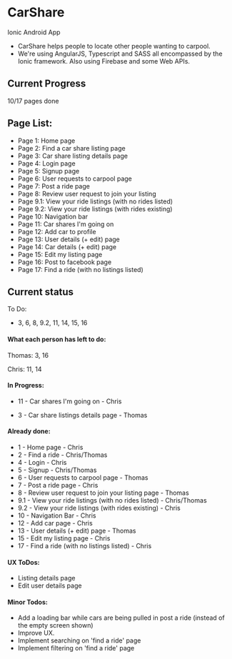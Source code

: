 # CarShare
Ionic Android App

* CarShare helps people to locate other people wanting to carpool.
* We're using AngularJS, Typescript and SASS all encompassed by the Ionic framework. Also using Firebase and some Web APIs.

## Current Progress

10/17 pages done

## Page List:

* Page 1: Home page
* Page 2: Find a car share listing page
* Page 3: Car share listing details page
* Page 4: Login page
* Page 5: Signup page
* Page 6: User requests to carpool page
* Page 7: Post a ride page
* Page 8: Review user request to join your listing
* Page 9.1: View your ride listings (with no rides listed)
* Page 9.2: View your ride listings (with rides existing)
* Page 10: Navigation bar
* Page 11: Car shares I'm going on
* Page 12: Add car to profile
* Page 13: User details (+ edit) page
* Page 14: Car details (+ edit) page
* Page 15: Edit my listing page
* Page 16: Post to facebook page
* Page 17: Find a ride (with no listings listed)

## Current status

To Do:
* 3, 6, 8, 9.2, 11, 14, 15, 16

#### What each person has left to do:

Thomas: 3, 16

Chris: 11, 14

#### In Progress:

* 11 - Car shares I'm going on - Chris

* 3 - Car share listings details page - Thomas

#### Already done:
* 1 - Home page - Chris
* 2 - Find a ride - Chris/Thomas
* 4 - Login - Chris
* 5 - Signup - Chris/Thomas
* 6 - User requests to carpool page - Thomas
* 7 - Post a ride page - Chris
* 8 - Review user request to join your listing page - Thomas
* 9.1 - View your ride listings (with no rides listed) - Chris/Thomas
* 9.2 - View your ride listings (with rides existing) - Chris
* 10 - Navigation Bar - Chris
* 12 - Add car page - Chris
* 13 - User details (+ edit) page - Thomas
* 15 - Edit my listing page - Chris
* 17 - Find a ride (with no listings listed) - Chris

#### UX ToDos:
* Listing details page
* Edit user details page

#### Minor Todos:
* Add a loading bar while cars are being pulled in post a ride (instead of the empty screen shown)
* Improve UX.
* Implement searching on 'find a ride' page
* Implement filtering on 'find a ride' page
